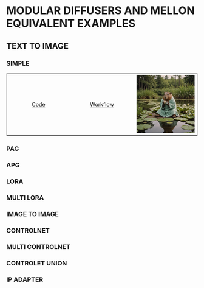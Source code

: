 # MODULAR DIFFUSERS AND MELLON EQUIVALENT EXAMPLES

## TEXT TO IMAGE

### SIMPLE

<p align="center">
    <table style="border: 1px solid #aaaaaa; border-collapse: collapse; width: 100%;">
    <tr>
        <td align="center" style="width: 33%;"><a href="https://github.com/asomoza/diffusers_melon_equivalents/blob/main/code/t2i_simple.py">Code</a></td>
        <td align="center" style="width: 33%;"><a href="https://github.com/asomoza/diffusers_melon_equivalents/blob/main/workflows/t2i_simple_workflow.json">Workflow</a></td>
        <td align="center" style="width: 33%;">
        <img src="https://raw.githubusercontent.com/asomoza/diffusers_melon_equivalents/main/outputs/t2i_basic.png" width="200" alt=""/>
        </td>
    </tr>
    </table>
<p>

### PAG

### APG

### LORA

### MULTI LORA

### IMAGE TO IMAGE

### CONTROLNET

### MULTI CONTROLNET

### CONTROLET UNION

### IP ADAPTER
